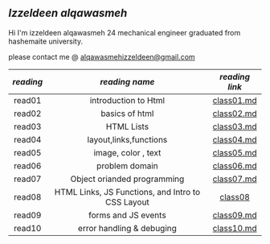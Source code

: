 ## ***Izzeldeen alqawasmeh***

Hi I'm izzeldeen alqawasmeh 24 mechanical engineer graduated from hashemaite university. 

please contact me @ [alqawasmehizzeldeen@gmail.com](alqawasmehizzeldeen@gmail.com)

|***reading***| ***reading name*** |***reading link*** |
|:---:        |:---:               |:---:              |
|read01       |introduction to Html|[class01.md](https://izzeldeen01.github.io/readingnotes201/class01)|
|read02       |basics of html      |[class02.md](https://izzeldeen01.github.io/readingnotes201/class03)|        
|read03       |HTML Lists          |[class03.md](https://izzeldeen01.github.io/readingnotes201/class03)|
|read04       |layout,links,functions|[class04.md](https://izzeldeen01.github.io/readingnotes201/class04)| 
|read05       |image, color , text |[class05.md](https://izzeldeen01.github.io/readingnotes201/class05)| 
|read06       |problem domain      | [class06.md](https://izzeldeen01.github.io/readingnotes201/read06)|
|read07       | Object orianded programming|[class07.md](https://izzeldeen01.github.io/readingnotes201/class07)|
|read08       | HTML Links, JS Functions, and Intro to CSS Layout| [class08](https://izzeldeen01.github.io/readingnotes201/read08)|
|read09       | forms and JS events|[class09.md](https://izzeldeen01.github.io/readingnotes201/class09)|
|read10       |error handling & debuging| [class10.md](https://izzeldeen01.github.io/readingnotes201/class10)|